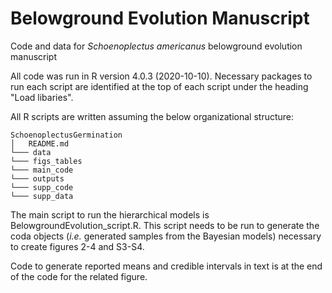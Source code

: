# Belowground Evolution Manuscript
Code and data for *Schoenoplectus americanus* belowground evolution manuscript

All code was run in R version 4.0.3 (2020-10-10). Necessary packages to run each script are identified at the top of each script under the heading "Load libaries". 

All R scripts are written assuming the below organizational structure:
```
SchoenoplectusGermination
│   README.md
└─── data
└─── figs_tables
└─── main_code
└─── outputs
└─── supp_code
└─── supp_data
```
The main script to run the hierarchical models is BelowgroundEvolution_script.R. This script needs to be run to generate the coda objects (*i.e.* generated samples from the Bayesian models) necessary to create figures 2-4 and S3-S4.  

Code to generate reported means and credible intervals in text is at the end of the code for the related figure. 


